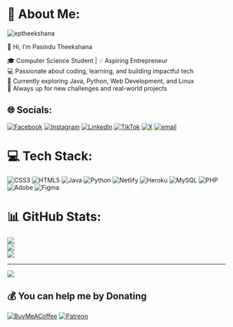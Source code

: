 # 💫 About Me:
<p align="left"> <img src="https://komarev.com/ghpvc/?username=eptheekshana&label=Profile%20views&color=0e75b6&style=flat" alt="eptheekshana" /> </p>


👋 Hi, I’m Pasindu Theekshana

🎓 Computer Science Student | 💡 Aspiring Entrepreneur<br>💻 Passionate about coding, learning, and building impactful tech<br>🌱 Currently exploring Java, Python, Web Development, and Linux<br>🚀 Always up for new challenges and real-world projects


## 🌐 Socials:
[![Facebook](https://img.shields.io/badge/Facebook-%231877F2.svg?logo=Facebook&logoColor=white)](https://facebook.com/pasinduet) [![Instagram](https://img.shields.io/badge/Instagram-%23E4405F.svg?logo=Instagram&logoColor=white)](https://instagram.com/pasinduet) [![LinkedIn](https://img.shields.io/badge/LinkedIn-%230077B5.svg?logo=linkedin&logoColor=white)](https://linkedin.com/in/pasinduet) [![TikTok](https://img.shields.io/badge/TikTok-%23000000.svg?logo=TikTok&logoColor=white)](https://tiktok.com/@pasinduet) [![X](https://img.shields.io/badge/X-black.svg?logo=X&logoColor=white)](https://x.com/pasinduet) [![email](https://img.shields.io/badge/Email-D14836?logo=gmail&logoColor=white)](mailto:pasinduet@pm.e]me) 

# 💻 Tech Stack:
![CSS3](https://img.shields.io/badge/css3-%231572B6.svg?style=for-the-badge&logo=css3&logoColor=white) ![HTML5](https://img.shields.io/badge/html5-%23E34F26.svg?style=for-the-badge&logo=html5&logoColor=white) ![Java](https://img.shields.io/badge/java-%23ED8B00.svg?style=for-the-badge&logo=openjdk&logoColor=white) ![Python](https://img.shields.io/badge/python-3670A0?style=for-the-badge&logo=python&logoColor=ffdd54) ![Netlify](https://img.shields.io/badge/netlify-%23000000.svg?style=for-the-badge&logo=netlify&logoColor=#00C7B7) ![Heroku](https://img.shields.io/badge/heroku-%23430098.svg?style=for-the-badge&logo=heroku&logoColor=white) ![MySQL](https://img.shields.io/badge/mysql-4479A1.svg?style=for-the-badge&logo=mysql&logoColor=white) ![PHP](https://img.shields.io/badge/php-%23777BB4.svg?style=for-the-badge&logo=php&logoColor=white) ![Adobe](https://img.shields.io/badge/adobe-%23FF0000.svg?style=for-the-badge&logo=adobe&logoColor=white) ![Figma](https://img.shields.io/badge/figma-%23F24E1E.svg?style=for-the-badge&logo=figma&logoColor=white)
# 📊 GitHub Stats:
![](https://github-readme-stats.vercel.app/api?username=pasinduet&theme=dark&hide_border=false&include_all_commits=false&count_private=false)<br/>
![](https://nirzak-streak-stats.vercel.app/?user=pasinduet&theme=dark&hide_border=false)<br/>
![](https://github-readme-stats.vercel.app/api/top-langs/?username=pasinduet&theme=dark&hide_border=false&include_all_commits=false&count_private=false&layout=compact)

---
[![](https://visitcount.itsvg.in/api?id=pasinduet&icon=0&color=0)](https://visitcount.itsvg.in)

  ## 💰 You can help me by Donating
  [![BuyMeACoffee](https://img.shields.io/badge/Buy%20Me%20a%20Coffee-ffdd00?style=for-the-badge&logo=buy-me-a-coffee&logoColor=black)](https://coff.ee/pasinduet) [![Patreon](https://img.shields.io/badge/Patreon-F96854?style=for-the-badge&logo=patreon&logoColor=white)](https://patreon.com/patreon.com/pasinduet) 

  
<!-- Proudly created with GPRM ( https://gprm.itsvg.in ) -->
